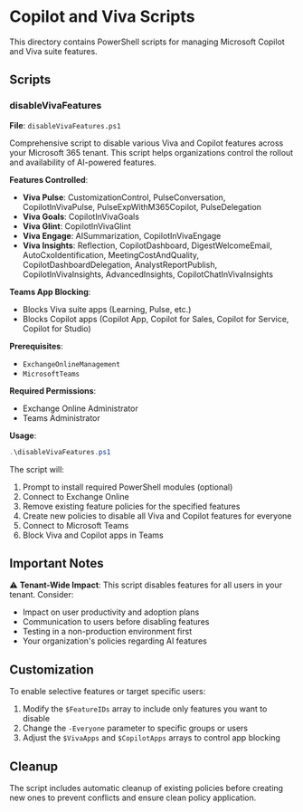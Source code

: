 # Copilot and Viva Scripts

This directory contains PowerShell scripts for managing Microsoft Copilot and Viva suite features.

## Scripts

### disableVivaFeatures
**File**: `disableVivaFeatures.ps1`

Comprehensive script to disable various Viva and Copilot features across your Microsoft 365 tenant. This script helps organizations control the rollout and availability of AI-powered features.

**Features Controlled**:
- **Viva Pulse**: CustomizationControl, PulseConversation, CopilotInVivaPulse, PulseExpWithM365Copilot, PulseDelegation
- **Viva Goals**: CopilotInVivaGoals
- **Viva Glint**: CopilotInVivaGlint
- **Viva Engage**: AISummarization, CopilotInVivaEngage
- **Viva Insights**: Reflection, CopilotDashboard, DigestWelcomeEmail, AutoCxoIdentification, MeetingCostAndQuality, CopilotDashboardDelegation, AnalystReportPublish, CopilotInVivaInsights, AdvancedInsights, CopilotChatInVivaInsights

**Teams App Blocking**:
- Blocks Viva suite apps (Learning, Pulse, etc.)
- Blocks Copilot apps (Copilot App, Copilot for Sales, Copilot for Service, Copilot for Studio)

**Prerequisites**: 
- `ExchangeOnlineManagement`
- `MicrosoftTeams`

**Required Permissions**:
- Exchange Online Administrator
- Teams Administrator

**Usage**:
```powershell
.\disableVivaFeatures.ps1
```

The script will:
1. Prompt to install required PowerShell modules (optional)
2. Connect to Exchange Online
3. Remove existing feature policies for the specified features
4. Create new policies to disable all Viva and Copilot features for everyone
5. Connect to Microsoft Teams
6. Block Viva and Copilot apps in Teams

## Important Notes

⚠️ **Tenant-Wide Impact**: This script disables features for all users in your tenant. Consider:
- Impact on user productivity and adoption plans
- Communication to users before disabling features
- Testing in a non-production environment first
- Your organization's policies regarding AI features

## Customization

To enable selective features or target specific users:
1. Modify the `$FeatureIDs` array to include only features you want to disable
2. Change the `-Everyone` parameter to specific groups or users
3. Adjust the `$VivaApps` and `$CopilotApps` arrays to control app blocking

## Cleanup

The script includes automatic cleanup of existing policies before creating new ones to prevent conflicts and ensure clean policy application.
